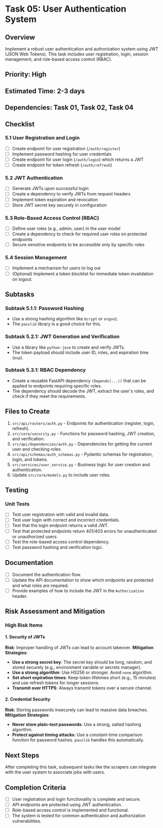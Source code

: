 # Task 05: User Authentication System

## Overview
Implement a robust user authentication and authorization system using JWT (JSON Web Tokens). This task includes user registration, login, session management, and role-based access control (RBAC).

## Priority: High
## Estimated Time: 2-3 days
## Dependencies: Task 01, Task 02, Task 04

## Checklist

### 5.1 User Registration and Login
- [ ] Create endpoint for user registration (`/auth/register`)
- [ ] Implement password hashing for user credentials
- [ ] Create endpoint for user login (`/auth/login`) which returns a JWT
- [ ] Create endpoint for token refresh (`/auth/refresh`)

### 5.2 JWT Authentication
- [ ] Generate JWTs upon successful login
- [ ] Create a dependency to verify JWTs from request headers
- [ ] Implement token expiration and revocation
- [ ] Store JWT secret key securely in configuration

### 5.3 Role-Based Access Control (RBAC)
- [ ] Define user roles (e.g., admin, user) in the user model
- [ ] Create a dependency to check for required user roles on protected endpoints
- [ ] Secure sensitive endpoints to be accessible only by specific roles

### 5.4 Session Management
- [ ] Implement a mechanism for users to log out
- [ ] (Optional) Implement a token blocklist for immediate token invalidation on logout.

## Subtasks

### Subtask 5.1.1: Password Hashing
- Use a strong hashing algorithm like `bcrypt` or `argon2`.
- The `passlib` library is a good choice for this.

### Subtask 5.2.1: JWT Generation and Verification
- Use a library like `python-jose` to create and verify JWTs.
- The token payload should include user ID, roles, and expiration time (`exp`).

### Subtask 5.3.1: RBAC Dependency
- Create a reusable FastAPI dependency `(Depends(...))` that can be applied to endpoints requiring specific roles.
- The dependency should decode the JWT, extract the user's roles, and check if they meet the requirements.

## Files to Create

1.  `src/api/routers/auth.py` - Endpoints for authentication (register, login, refresh).
2.  `src/core/security.py` - Functions for password hashing, JWT creation, and verification.
3.  `src/api/dependencies/auth.py` - Dependencies for getting the current user and checking roles.
4.  `src/api/schemas/auth_schemas.py` - Pydantic schemas for registration, login, and tokens.
5.  `src/services/user_service.py` - Business logic for user creation and authentication.
6.  Update `src/core/models.py` to include user roles.

## Testing

### Unit Tests
- [ ] Test user registration with valid and invalid data.
- [ ] Test user login with correct and incorrect credentials.
- [ ] Test that the login endpoint returns a valid JWT.
- [ ] Test that protected endpoints return 401/403 errors for unauthenticated or unauthorized users.
- [ ] Test the role-based access control dependency.
- [ ] Test password hashing and verification logic.

## Documentation

- [ ] Document the authentication flow.
- [ ] Update the API documentation to show which endpoints are protected and what roles are required.
- [ ] Provide examples of how to include the JWT in the `Authorization` header.

## Risk Assessment and Mitigation

### High Risk Items

#### 1. Security of JWTs
**Risk**: Improper handling of JWTs can lead to account takeover.
**Mitigation Strategies**:
-   **Use a strong secret key**: The secret key should be long, random, and stored securely (e.g., environment variable or secrets manager).
-   **Use a strong algorithm**: Use HS256 or stronger. Avoid `none` algorithm.
-   **Set short expiration times**: Keep token lifetimes short (e.g., 15 minutes) and use refresh tokens for longer sessions.
-   **Transmit over HTTPS**: Always transmit tokens over a secure channel.

#### 2. Credential Security
**Risk**: Storing passwords insecurely can lead to massive data breaches.
**Mitigation Strategies**:
-   **Never store plain-text passwords**: Use a strong, salted hashing algorithm.
-   **Protect against timing attacks**: Use a constant-time comparison function for password hashes. `passlib` handles this automatically.

## Next Steps

After completing this task, subsequent tasks like the scrapers can integrate with the user system to associate jobs with users.

## Completion Criteria

- [ ] User registration and login functionality is complete and secure.
- [ ] API endpoints are protected using JWT authentication.
- [ ] Role-based access control is implemented and functional.
- [ ] The system is tested for common authentication and authorization vulnerabilities.
